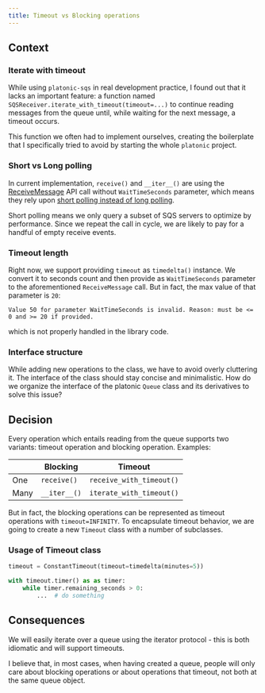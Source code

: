 ```yaml
---
title: Timeout vs Blocking operations
---
```


## Context

### Iterate with timeout

While using `platonic-sqs` in real development practice, I found out that it lacks an important feature: a function named `SQSReceiver.iterate_with_timeout(timeout=...)` to continue reading messages from the queue until, while waiting for the next message, a timeout occurs.

This function we often had to implement ourselves, creating the boilerplate that I specifically tried to avoid by starting the whole `platonic` project. 

### Short vs Long polling

In current implementation, `receive()` and `__iter__()` are using the [ReceiveMessage](https://docs.aws.amazon.com/AWSSimpleQueueService/latest/APIReference/API_ReceiveMessage.html) API call without `WaitTimeSeconds` parameter, which means they rely upon [short polling instead of long polling](https://docs.aws.amazon.com/AWSSimpleQueueService/latest/SQSDeveloperGuide/sqs-short-and-long-polling.html).

Short polling means we only query a subset of SQS servers to optimize by performance. Since we repeat the call in cycle, we are likely to pay for a handful of empty receive events.

### Timeout length

Right now, we support providing `timeout` as `timedelta()` instance. We convert it to seconds count and then provide as `WaitTimeSeconds` parameter to the aforementioned `ReceiveMessage` call. But in fact, the max value of that parameter is `20`:

```
Value 50 for parameter WaitTimeSeconds is invalid. Reason: must be <= 0 and >= 20 if provided.
```

which is not properly handled in the library code.

### Interface structure

While adding new operations to the class, we have to avoid overly cluttering it. The interface of the class should stay concise and minimalistic. How do we organize the interface of the platonic `Queue` class and its derivatives to solve this issue?

## Decision

Every operation which entails reading from the queue supports two variants: timeout operation and blocking operation. Examples:

|     | Blocking | Timeout |
| --- | --- | --- |
| One | `receive()` | `receive_with_timeout()` | 
| Many | `__iter__()` | `iterate_with_timeout()` | 

But in fact, the blocking operations can be represented as timeout operations with `timeout=INFINITY`. To encapsulate timeout behavior, we are going to create a new `Timeout` class with a number of subclasses.

### Usage of Timeout class

```python
timeout = ConstantTimeout(timeout=timedelta(minutes=5))

with timeout.timer() as as timer:
    while timer.remaining_seconds > 0:
        ...  # do something
```

## Consequences

We will easily iterate over a queue using the iterator protocol - this is both idiomatic and will support timeouts.

I believe that, in most cases, when having created a queue, people will only care about blocking operations or about operations that timeout, not both at the same queue object.
